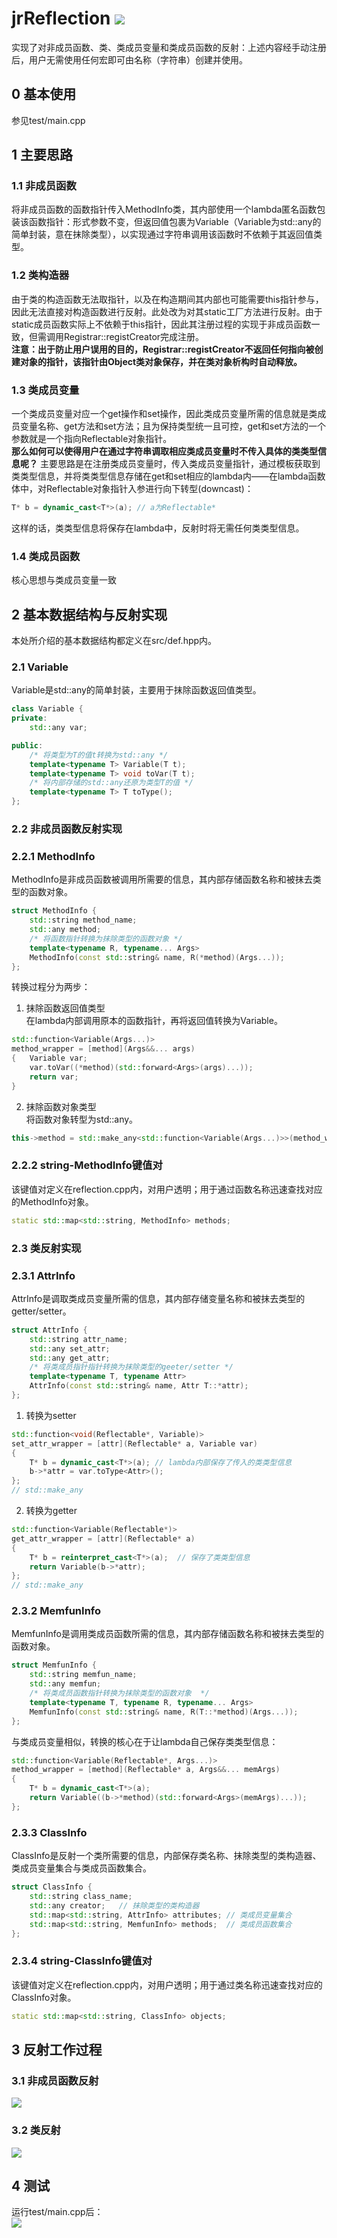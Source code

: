 # jrReflection ![](https://img.shields.io/badge/C%2B%2B-17-brightgreen)
实现了对非成员函数、类、类成员变量和类成员函数的反射：上述内容经手动注册后，用户无需使用任何宏即可由名称（字符串）创建并使用。
## 0 基本使用
参见test/main.cpp
## 1 主要思路
### 1.1 非成员函数
将非成员函数的函数指针传入MethodInfo类，其内部使用一个lambda匿名函数包装该函数指针：形式参数不变，但返回值包裹为Variable（Variable为std::any的简单封装，意在抹除类型），以实现通过字符串调用该函数时不依赖于其返回值类型。
### 1.2 类构造器
由于类的构造函数无法取指针，以及在构造期间其内部也可能需要this指针参与，因此无法直接对构造函数进行反射。此处改为对其static工厂方法进行反射。由于static成员函数实际上不依赖于this指针，因此其注册过程的实现于非成员函数一致，但需调用Registrar::registCreator完成注册。  
**注意：出于防止用户误用的目的，Registrar::registCreator不返回任何指向被创建对象的指针，该指针由Object类对象保存，并在类对象析构时自动释放。**
### 1.3 类成员变量
一个类成员变量对应一个get操作和set操作，因此类成员变量所需的信息就是类成员变量名称、get方法和set方法；且为保持类型统一且可控，get和set方法的一个参数就是一个指向Reflectable对象指针。  
**那么如何可以使得用户在通过字符串调取相应类成员变量时不传入具体的类类型信息呢？** 主要思路是在注册类成员变量时，传入类成员变量指针，通过模板获取到类类型信息，并将类类型信息存储在get和set相应的lambda内——在lambda函数体中，对Reflectable对象指针入参进行向下转型(downcast)：  
```c++
T* b = dynamic_cast<T*>(a); // a为Reflectable*
```  
这样的话，类类型信息将保存在lambda中，反射时将无需任何类类型信息。
### 1.4 类成员函数
核心思想与类成员变量一致
## 2 基本数据结构与反射实现
本处所介绍的基本数据结构都定义在src/def.hpp内。  
### 2.1 Variable
Variable是std::any的简单封装，主要用于抹除函数返回值类型。
```c++
class Variable {
private:
    std::any var;   

public:
    /* 将类型为T的值t转换为std::any */
    template<typename T> Variable(T t);
    template<typename T> void toVar(T t);
    /* 将内部存储的std::any还原为类型T的值 */
    template<typename T> T toType();
};

```
### 2.2 非成员函数反射实现
### 2.2.1 MethodInfo
MethodInfo是非成员函数被调用所需要的信息，其内部存储函数名称和被抹去类型的函数对象。
```c++
struct MethodInfo {
    std::string method_name;
    std::any method;
    /* 将函数指针转换为抹除类型的函数对象 */
    template<typename R, typename... Args>
    MethodInfo(const std::string& name, R(*method)(Args...));
};
```
转换过程分为两步：  
1. 抹除函数返回值类型   
在lambda内部调用原本的函数指针，再将返回值转换为Variable。
```c++
std::function<Variable(Args...)> 
method_wrapper = [method](Args&&... args)
{   Variable var;
    var.toVar((*method)(std::forward<Args>(args)...));
    return var;
}
```
2. 抹除函数对象类型  
将函数对象转型为std::any。
```c++
this->method = std::make_any<std::function<Variable(Args...)>>(method_wrapper);
```
### 2.2.2 string-MethodInfo键值对
该键值对定义在reflection.cpp内，对用户透明；用于通过函数名称迅速查找对应的MethodInfo对象。  
```c++
static std::map<std::string, MethodInfo> methods;
```
### 2.3 类反射实现
### 2.3.1 AttrInfo
AttrInfo是调取类成员变量所需的信息，其内部存储变量名称和被抹去类型的getter/setter。  
```c++
struct AttrInfo {
    std::string attr_name;
    std::any set_attr;
    std::any get_attr;
    /* 将类成员指针指针转换为抹除类型的geeter/setter */
    template<typename T, typename Attr>
    AttrInfo(const std::string& name, Attr T::*attr);
};
```
1. 转换为setter  
```c++
std::function<void(Reflectable*, Variable)> 
set_attr_wrapper = [attr](Reflectable* a, Variable var) 
{
    T* b = dynamic_cast<T*>(a); // lambda内部保存了传入的类类型信息
    b->*attr = var.toType<Attr>();
};
// std::make_any
```
2. 转换为getter  
```c++
std::function<Variable(Reflectable*)> 
get_attr_wrapper = [attr](Reflectable* a) 
{
    T* b = reinterpret_cast<T*>(a);  // 保存了类类型信息                                                
    return Variable(b->*attr);
};
// std::make_any
```
### 2.3.2 MemfunInfo
MemfunInfo是调用类成员函数所需的信息，其内部存储函数名称和被抹去类型的函数对象。  
```c++
struct MemfunInfo {
    std::string memfun_name;
    std::any memfun;
    /* 将类成员函数指针转换为抹除类型的函数对象  */
    template<typename T, typename R, typename... Args>
    MemfunInfo(const std::string& name, R(T::*method)(Args...));
};
```
与类成员变量相似，转换的核心在于让lambda自己保存类类型信息：  
```c++
std::function<Variable(Reflectable*, Args...)> 
method_wrapper = [method](Reflectable* a, Args&&... memArgs)
{   
    T* b = dynamic_cast<T*>(a);
    return Variable((b->*method)(std::forward<Args>(memArgs)...));
};
```
### 2.3.3 ClassInfo
ClassInfo是反射一个类所需要的信息，内部保存类名称、抹除类型的类构造器、类成员变量集合与类成员函数集合。
```c++
struct ClassInfo {
    std::string class_name;
    std::any creator;   // 抹除类型的类构造器
    std::map<std::string, AttrInfo> attributes; // 类成员变量集合
    std::map<std::string, MemfunInfo> methods;  // 类成员函数集合
};
```
### 2.3.4 string-ClassInfo键值对
该键值对定义在reflection.cpp内，对用户透明；用于通过类名称迅速查找对应的ClassInfo对象。  
```c++
static std::map<std::string, ClassInfo> objects;
```
## 3 反射工作过程
### 3.1 非成员函数反射
![](pic/r_01.png)
### 3.2 类反射
![](pic/r_02.png)
## 4 测试
运行test/main.cpp后：  
![](pic/test.jpg)
